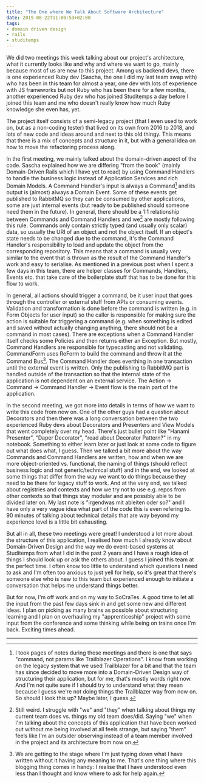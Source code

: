 ```yaml
---
title: "The One where We Talk About Software Architecture"
date: 2019-08-22T11:00:53+02:00
tags:
- domain driven design
- rails
- studitemps
---
```


We did two meetings this week talking about our project's architecture, what it currently looks like and why and where we want to go, mainly because most of us are new to this project. Among us backend devs, there is one experienced Ruby dev (Sascha, the one I did my last team swap with) who has been in this team for almost a year, one dev with lots of experience with JS frameworks but not Ruby who has been there for a few months, another experienced Ruby dev who has joined Studitemps a day before I joined this team and me who doesn't really know how much Ruby knowledge she even has, yet.

The project itself consists of a semi-legacy project (that I even used to work on, but as a non-coding tester) that lived on its own from 2016 to 2018, and lots of new code and ideas around and next to this old thingy. This means that there is a mix of concepts and structure in it, but with a general idea on how to move the refactoring process along.

In the first meeting, we mainly talked about the domain-driven aspect of the code. Sascha explained how we are differing "from the book" (mainly Domain-Driven Rails which I have yet to read) by using Command Handlers to handle the business logic instead of Application Services and rich Domain Models. A Command Handler's input is always a Command[^2] and its output is (almost) always a Domain Event. Some of these events get published to RabbitMQ so they can be consumed by other applications, some are just internal events (but ready to be published should someone need them in the future). In general, there should be a 1:1 relationship between Commands and Command Handlers and we[^1] are mostly following this rule. Commands only contain strictly typed (and usually only scalar) data, so usually the URI of an object and not the object itself. If an object's state needs to be changed due to the command, it's the Command Handler's responsibility to load and update the object from the corresponding repository. This means that a command is usually very similar to the event that is thrown as the result of the Command Handler's work and easy to serialise. As mentioned in a previous post when I spent a few days in this team, there are helper classes for Commands, Handlers, Events etc. that take care of the boilerplate stuff that has to be done for this flow to work.

In general, all actions should trigger a command, be it user input that goes through the controller or external stuff from APIs or consuming events. Validation and transformation is done before the command is written (e.g. in Form Objects for user input) so the caller is responsible for making sure the action is suitable for triggering a command (e.g. when something is edited and saved without actually changing anything, there should not be a command in most cases). There are exceptions when a Command Handler itself checks some Policies and then returns either an Exception. But mostly, Command Handlers are responsible for typecasting and not validating. CommandForm uses ReForm to build the command and throw it at the Command Bus[^3]. The Command Handler does everthing in one transaction until the external event is written. Only the publishing to RabbitMQ part is handled outside of the transaction so that the internal state of the application is not dependent on an external service. The Action -> Command -> Command Handler -> Event flow is the main part of the application.

In the second meeting, we got more into details in terms of how we want to write this code from now on. One of the other guys had a question about Decorators and then there was a long conversation between the two experienced Ruby devs about Decorators and Presenters and View Models that went completely over my head. There's just bullet point like "Hanami Presenter", "Daper Decorator", "read about Decorator Pattern?" in my notebook. Something to either learn later or just look at some code to figure out what does what, I guess. Then we talked a bit more about the way Commands and Command Handlers are written, how and when we are more object-oriented vs. functional, the naming of things (should reflect business logic and not generic/technical stuff) and in the end, we looked at some things that differ from the way we want to do things because they need to be there for legacy stuff to work. And at the very end, we talked about registries and contexts and how we try not to use e.g. repos from other contexts so that things stay modular and are possibly able to be divided later on. My last note is "irgendwas mit ableiten oder so?" and I have only a very vague idea what part of the code this is even refering to. 90 minutes of talking about technical details that are way beyond my experience level is a little bit exhausting.

But all in all, these two meetings were great! I understood a lot more about the structure of this application, I realised how much I already know about Domain-Driven Design and the way we do event-based systems at Studitemps from what I did in the past 2 years and I have a rough idea of things I should look up or ask the others about. I guess I joined this team at the perfect time. I often know too little to understand which questions I need to ask and I'm often too anxious to just yell for help, so it's great that there's someone else who is new to this team but experienced enough to initiate a conversation that helps me understand things better.

But for now, I'm off work and on my way to SoCraTes. A good time to let all the input from the past few days sink in and get some new and different ideas. I plan on picking as many brains as possible about structuring learning and I plan on overhauling my "apprenticeship" project with some input from the conference and some thinking while being on trains once I'm back. Exciting times ahead.

---

[^1]: Still weird. I struggle with "we" and "they" when talking about things my current team does vs. things my old team does/did. Saying "we" when I'm talking about the concepts of this application that have been worked out without me being involved at all feels strange, but saying "them" feels like I'm an outsider observing instead of a team member involved in the project and its architecture from now on.
[^2]: I took pages of notes during these meetings and there is one that says "command, not params like Trailblazer Operations". I know from working on the legacy system that we used Trailblazer for a bit and that the team has since decided to move more into a Domain-Driven Design way of structuring their application, but for me, that's mostly words right now. And I'm not quite sure if I should try to understand what they mean because I guess we're not doing things the Trailblazer way from now on. So should I look this up? Maybe later, I guess.
[^3]: We are getting to the stage where I'm just typing down what I have written without it having any meaning to me. That's one thing where this blogging thing comes in handy: I realise that I have understood even less than I thought and know where to ask for help again.